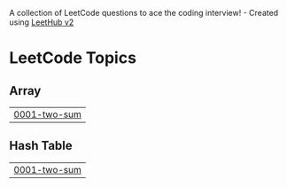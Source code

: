 A collection of LeetCode questions to ace the coding interview! - Created using [LeetHub v2](https://github.com/arunbhardwaj/LeetHub-2.0)
<!---LeetCode Topics Start-->
# LeetCode Topics
## Array
|  |
| ------- |
| [0001-two-sum](https://github.com/VijayBhandari2002/DSA/tree/master/0001-two-sum) |
## Hash Table
|  |
| ------- |
| [0001-two-sum](https://github.com/VijayBhandari2002/DSA/tree/master/0001-two-sum) |
<!---LeetCode Topics End-->